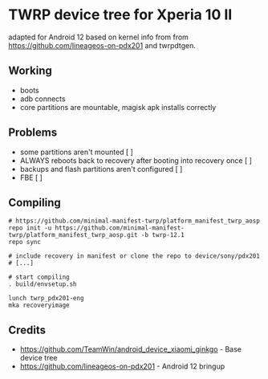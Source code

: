 # TWRP device tree for Xperia 10 II

adapted for Android 12 based on kernel info from from https://github.com/lineageos-on-pdx201 and twrpdtgen.

## Working

-   boots
-   adb connects
-   core partitions are mountable, magisk apk installs correctly

## Problems

-   some partitions aren't mounted [ ]
-   ALWAYS reboots back to recovery after booting into recovery once [ ]
-   backups and flash partitions aren't configured [ ]
-   FBE [ ]

## Compiling

```
# https://github.com/minimal-manifest-twrp/platform_manifest_twrp_aosp
repo init -u https://github.com/minimal-manifest-twrp/platform_manifest_twrp_aosp.git -b twrp-12.1
repo sync

# include recovery in manifest or clone the repo to device/sony/pdx201
# [...]

# start compiling
. build/envsetup.sh

lunch twrp_pdx201-eng
mka recoveryimage
```

## Credits

-   https://github.com/TeamWin/android_device_xiaomi_ginkgo - Base device tree
-   https://github.com/lineageos-on-pdx201 - Android 12 bringup
